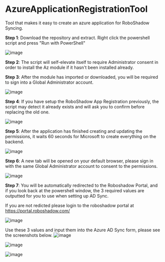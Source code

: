 # AzureApplicationRegistrationTool
Tool that makes it easy to create an azure application for RoboShadow Syncing.

**Step 1**:
Download the repository and extract.
Right click the powershell script and press "Run with PowerShell"

![image](https://user-images.githubusercontent.com/77623363/170296943-a985ba23-f982-4005-9fba-4ecd4da1b846.png)

**Step 2**:
The script will self-elevate itself to require Administrator consent in order to install the Az module if it hasn't been installed already.

**Step 3**:
After the module has imported or downloaded, you will be required to sign into a Global Administrator account.

![image](https://user-images.githubusercontent.com/77623363/170297333-55d092ca-a3be-46a2-900f-e08deac7c084.png)

**Step 4**:
If you have setup the RoboShadow App Registration previously, the script may detect it already exists and will ask you to confirm before replacing the old one.

![image](https://user-images.githubusercontent.com/77623363/170297568-52328157-469d-482a-aa80-ccc71b54f924.png)

**Step 5**:
After the application has finished creating and updating the permissions, it waits 60 seconds for Microsoft to create everything on the backend.

![image](https://user-images.githubusercontent.com/77623363/170297768-702fb678-688e-4688-9c98-922baafee750.png)

**Step 6**:
A new tab will be opened on your default browser, please sign in with the same Global Administrator account to consent to the permissions.

![image](https://user-images.githubusercontent.com/77623363/170298020-bce72e3e-d5a5-4870-8950-be6f645c9c1c.png)

**Step 7**:
You will be automatically redirected to the Roboshadow Portal, and if you look back at the powershell window, the 3 required values are outputted for you to use when setting up AD Sync.

If you are not redicted please login to the roboshadow portal at https://portal.roboshadow.com/

![image](https://user-images.githubusercontent.com/77623363/170298243-73faf97e-bfe1-4cde-bb7b-b0b1b63c5a62.png)

Use these 3 values and input them into the Azure AD Sync form, please see the screenshots below.
![image](https://user-images.githubusercontent.com/77623363/170298495-445de3d1-7afa-460f-9c4b-23e1ea439360.png)

![image](https://user-images.githubusercontent.com/77623363/179209402-0e98dd6c-b7ba-4d7a-aac5-3e2a78adbcc3.png)

![image](https://user-images.githubusercontent.com/77623363/179209862-497f5db9-42c5-44d5-895c-61be58a25d72.png)
